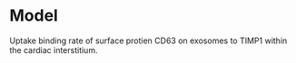# Model
Uptake binding rate of surface protien CD63 on exosomes to TIMP1 within the cardiac interstitium. 
